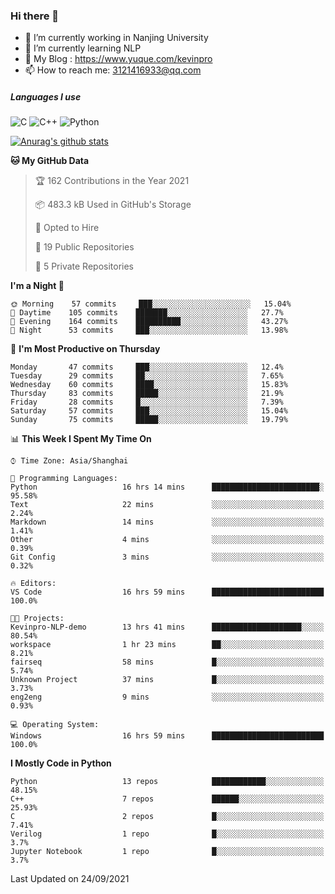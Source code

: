 ### Hi there 👋

- 🔭 I’m currently working in Nanjing University
- 🌱 I’m currently learning NLP
- 👯 My Blog : https://www.yuque.com/kevinpro
- 📫 How to reach me: 3121416933@qq.com

##### Languages I use
![C](https://img.shields.io/badge/-C-000000?style=flat&logo=c)
![C++](https://img.shields.io/badge/-C++-000000?style=flat&logo=c%2B%2B)
![Python](https://img.shields.io/badge/-Python-000000?style=flat&logo=python)

[![Anurag's github stats](https://github-readme-stats.vercel.app/api?username=Ricardokevins)](https://github.com/anuraghazra/github-readme-stats)

<!--START_SECTION:waka-->
**🐱 My GitHub Data** 

> 🏆 162 Contributions in the Year 2021
 > 
> 📦 483.3 kB Used in GitHub's Storage 
 > 
> 💼 Opted to Hire
 > 
> 📜 19 Public Repositories 
 > 
> 🔑 5 Private Repositories  
 > 
**I'm a Night 🦉** 

```text
🌞 Morning    57 commits     ███░░░░░░░░░░░░░░░░░░░░░░   15.04% 
🌆 Daytime    105 commits    ███████░░░░░░░░░░░░░░░░░░   27.7% 
🌃 Evening    164 commits    ██████████░░░░░░░░░░░░░░░   43.27% 
🌙 Night      53 commits     ███░░░░░░░░░░░░░░░░░░░░░░   13.98%

```
📅 **I'm Most Productive on Thursday** 

```text
Monday       47 commits     ███░░░░░░░░░░░░░░░░░░░░░░   12.4% 
Tuesday      29 commits     ██░░░░░░░░░░░░░░░░░░░░░░░   7.65% 
Wednesday    60 commits     ████░░░░░░░░░░░░░░░░░░░░░   15.83% 
Thursday     83 commits     █████░░░░░░░░░░░░░░░░░░░░   21.9% 
Friday       28 commits     █░░░░░░░░░░░░░░░░░░░░░░░░   7.39% 
Saturday     57 commits     ███░░░░░░░░░░░░░░░░░░░░░░   15.04% 
Sunday       75 commits     █████░░░░░░░░░░░░░░░░░░░░   19.79%

```


📊 **This Week I Spent My Time On** 

```text
⌚︎ Time Zone: Asia/Shanghai

💬 Programming Languages: 
Python                   16 hrs 14 mins      ████████████████████████░   95.58% 
Text                     22 mins             ░░░░░░░░░░░░░░░░░░░░░░░░░   2.24% 
Markdown                 14 mins             ░░░░░░░░░░░░░░░░░░░░░░░░░   1.41% 
Other                    4 mins              ░░░░░░░░░░░░░░░░░░░░░░░░░   0.39% 
Git Config               3 mins              ░░░░░░░░░░░░░░░░░░░░░░░░░   0.32%

🔥 Editors: 
VS Code                  16 hrs 59 mins      █████████████████████████   100.0%

🐱‍💻 Projects: 
Kevinpro-NLP-demo        13 hrs 41 mins      ████████████████████░░░░░   80.54% 
workspace                1 hr 23 mins        ██░░░░░░░░░░░░░░░░░░░░░░░   8.21% 
fairseq                  58 mins             █░░░░░░░░░░░░░░░░░░░░░░░░   5.74% 
Unknown Project          37 mins             █░░░░░░░░░░░░░░░░░░░░░░░░   3.73% 
eng2eng                  9 mins              ░░░░░░░░░░░░░░░░░░░░░░░░░   0.93%

💻 Operating System: 
Windows                  16 hrs 59 mins      █████████████████████████   100.0%

```

**I Mostly Code in Python** 

```text
Python                   13 repos            ████████████░░░░░░░░░░░░░   48.15% 
C++                      7 repos             ██████░░░░░░░░░░░░░░░░░░░   25.93% 
C                        2 repos             █░░░░░░░░░░░░░░░░░░░░░░░░   7.41% 
Verilog                  1 repo              █░░░░░░░░░░░░░░░░░░░░░░░░   3.7% 
Jupyter Notebook         1 repo              █░░░░░░░░░░░░░░░░░░░░░░░░   3.7%

```



 Last Updated on 24/09/2021
<!--END_SECTION:waka-->
